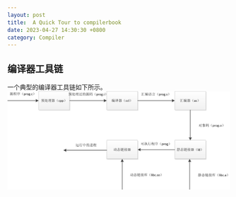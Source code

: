 ```yaml
---
layout: post
title:  A Quick Tour to compilerbook
date: 2023-04-27 14:30:30 +0800
category: Compiler
---
```

## 编译器工具链<br>
一个典型的编译器工具链如下所示。
![编译器工具链](/public/images/compiler_toolchain.png)
